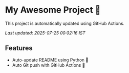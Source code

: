 # My Awesome Project 🚀

This project is automatically updated using GitHub Actions.

_Last updated: 2025-07-25 00:02:16 IST_

## Features
- Auto-update README using Python 🐍
- Auto Git push with GitHub Actions 🤖
